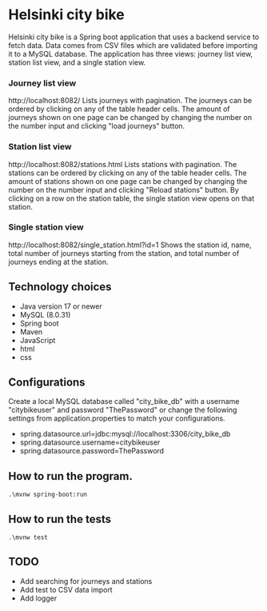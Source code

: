 # Helsinki city bike
Helsinki city bike is a Spring boot application that uses a backend service to fetch data. Data comes from CSV files which
are validated before importing it to a MySQL database. The application has three views: journey list view, station list view, 
and a single station view.

### Journey list view
http://localhost:8082/
Lists journeys with pagination. 
The journeys can be ordered by clicking on any of the table header cells.
The amount of journeys shown on one page can be changed by changing the number on the number input and clicking "load journeys" button.

### Station list view
http://localhost:8082/stations.html
Lists stations with pagination.
The stations can be ordered by clicking on any of the table header cells.
The amount of stations shown on one page can be changed by changing the number on the number input and clicking "Reload stations" button.
By clicking on a row on the station table, the single station view opens on that station.

### Single station view
http://localhost:8082/single_station.html?id=1
Shows the station id, name, total number of journeys starting from the station, and total number of journeys ending at the station.

## Technology choices
* Java version 17 or newer
* MySQL (8.0.31)
* Spring boot
* Maven
* JavaScript
* html
* css

## Configurations
Create a local MySQL database called "city_bike_db" with a username "citybikeuser" and password "ThePassword" or change 
the following settings from application.properties to match your configurations.
* spring.datasource.url=jdbc:mysql://localhost:3306/city_bike_db
* spring.datasource.username=citybikeuser
* spring.datasource.password=ThePassword

## How to run the program.
`.\mvnw spring-boot:run`

## How to run the tests
`.\mvnw test`

## TODO
* Add searching for journeys and stations
* Add test to CSV data import
* Add logger



